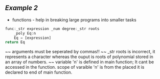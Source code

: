 ## ***Example 2***

* functions - help in breaking large programs into smaller tasks

```js
func:_str expression _num degree:_str roots
    _poly Eq:n
    Eq = [expression]
return Eq 
```

~~ arguments must be seperated by commas!!
~~ _str roots is incorrect, it represents a character whereas the ouput is roots of polynomial stored in an array of numbers.
~~ variable 'n' is defined in main function; It cant be accessed in the function. scope of varaible 'n' is from the placed it is declared to end of main function.


